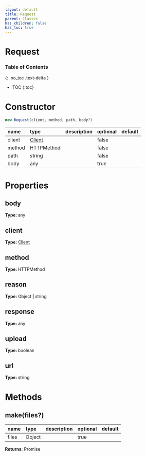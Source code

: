 ```yaml
---
layout: default
title: Request
parent: Classes
has_children: false
has_toc: true
---
```


# Request
### Table of Contents
{: .no_toc .text-delta }

- TOC
{:toc}
# Constructor
```js
new Request(client, method, path, body?)
```

| name | type | description | optional | default |
|:-----|:-----|:------------|:---------|:--------|
| client | [Client](/classes/Client) |  | false |  |
| method | HTTPMethod |  | false |  |
| path | string |  | false |  |
| body | any |  | true |  |

# Properties
## body
**Type:** any

## client
**Type:** [Client](/classes/Client)

## method
**Type:** HTTPMethod

## reason
**Type:** Object | string

## response
**Type:** any

## upload
**Type:** boolean

## url
**Type:** string

# Methods
## make(files?)
| name | type | description | optional | default |
|:-----|:-----|:------------|:---------|:--------|
| files | Object |  | true |  |

**Returns:** Promise<any>

